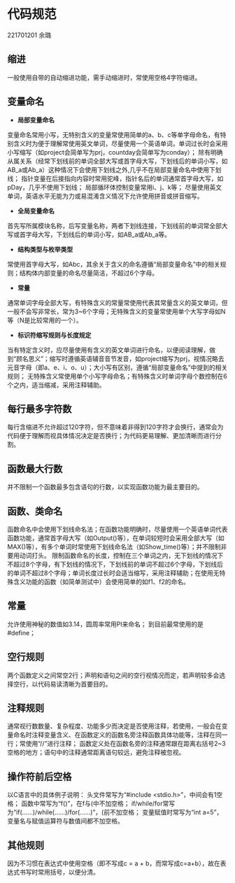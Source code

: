 # 代码规范
221701201 余璐

缩进
----
一般使用自带的自动缩进功能，需手动缩进时，常使用空格4字符缩进。

变量命名
------

 - **局部变量命名**

变量命名常用小写，无特别含义的变量常使用简单的a、b、c等单字母命名，有特别含义时为便于理解常使用英文单词，尽量使用一个英语单词，单词过长时会采用小写缩写（如project会简单写为prj，countday会简单写为conday）；
除有明确从属关系（经常下划线前的单词全部大写或首字母大写，下划线后的单词小写，如AB_a或Ab_a）这种情况下会使用下划线之外,几乎不在局部变量命名中使用下划线；
指针变量在后接指向内容时常用驼峰，指针名后的单词通常首字母大写，如pDay，几乎不使用下划线；
局部循环体控制变量常用i、j、k等；
尽量使用英文单词，英语水平无能为力或易混淆含义情况下允许使用拼音或拼音缩写。

 - **全局变量命名**

首先写所属模块名称，后写变量名称，两者下划线连接，下划线前的单词常全部大写或首字母大写，下划线后的单词小写，如AB_a或Ab_a等。

 - **结构类型与枚举类型**

常使用首字母大写，如Abc，其余关于含义的命名遵循“局部变量命名”中的相关规则；结构体内部变量的命名尽量简洁，不超过6个字母。

 - **常量**

通常单词字母全部大写，有特殊含义的常量常使用代表其常量含义的英文单词，但一般不会写非常长，常为3~6个字母；无特殊含义的变量常使用单个大写字母如N等（N是比较常用的一个）。

 - **标识符缩写规则与长度规定**

当有特定含义时，应尽量使用有含义的英文单词进行命名，以便阅读理解，做到“顾名思义”；缩写时遵循英语辅音音节发音，如project缩写为prj，视情况略去元音字母（即a、e、i、o、u）；大小写有区别，遵循“局部变量命名”中提到的相关规则；
无特殊含义常使用单个小写字母命名；有特殊含义时单词字母个数控制在6个之内，适当缩减，采用注释辅助。


每行最多字符数
-------
每行含缩进不允许超过120字符，但不意味着非得到120字符才会换行，通常会为代码便于理解而视具体情况决定是否换行；为代码更易理解、更加清晰而进行分割。

函数最大行数
------
并不限制一个函数最多包含语句的行数，以实现函数功能为最主要目的。


函数、类命名
------
函数命名中会使用下划线命名法；在函数功能明确时，尽量使用一个英语单词代表函数功能，通常首字母大写（如Output()等），在单词较短时会采用全部大写（如MAX()等），有多个单词时常使用下划线命名法（如Show_time()等）；并不限制非要用动词打头。
限制函数命名的长度，控制在三个单词之内，无下划线的情况下不超过8个字母，有下划线的情况下，下划线前的单词不超过6个字母，下划线后的单词不超过8个字母；单词长度过长时会适当缩写，采用注释辅助；在使用无特殊含义功能的函数（如简单测试中）会使用简单的如f1、f2的命名。

常量
----
允许使用神秘的数值如3.14，圆周率常用PI来命名；
到目前最常使用的是#define；

空行规则
----
两个函数定义之间常空2行；声明和语句之间的空行视情况而定，若声明较多会选择空行，以代码易读清晰为首要目的。

注释规则
----
通常视行数数量、复杂程度、功能多少而决定是否使用注释，若使用，一般会在变量命名时注释变量含义、在函数定义的函数名旁注释函数具体功能等，注释在同一行；常使用“//”进行注释；
函数定义处在函数名旁的注释通常跟在距离右括号2~3空格的地方；语句中的注释通常距离语句较远，避免注释被忽视。

操作符前后空格
-------
以C语言中的具体例子说明：
头文件常写为“#include <stdio.h>”，中间会有1空格；
函数中常写为“f()”，在f与(中不加空格；
if/while/for常写为“if(……)/while(……)/for(……)”，(前不加空格；
变量赋值时常写为“int a=5”，变量名与赋值运算符与数值间都不加空格。


其他规则
----
因为不习惯在表达式中使用空格（即不写成c = a + b，而常写成c=a+b），故在表达式书写时常用括号，以便分清。


